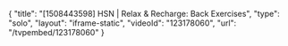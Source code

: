 {
    "title": "[1508443598] HSN | Relax & Recharge: Back Exercises",
    "type": "solo",
    "layout": "iframe-static",
    "videoId": "123178060",
    "url": "\/tvpembed\/123178060"
}